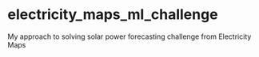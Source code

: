 # electricity_maps_ml_challenge
My approach to solving solar power forecasting challenge from Electricity Maps
